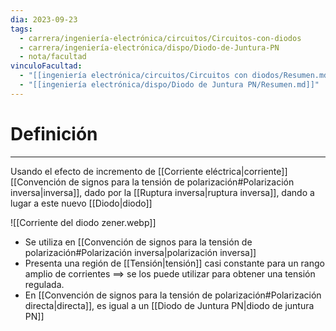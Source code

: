 ```yaml
---
dia: 2023-09-23
tags:
  - carrera/ingeniería-electrónica/circuitos/Circuitos-con-diodos
  - carrera/ingeniería-electrónica/dispo/Diodo-de-Juntura-PN
  - nota/facultad
vinculoFacultad:
  - "[[ingeniería electrónica/circuitos/Circuitos con diodos/Resumen.md]]"
  - "[[ingeniería electrónica/dispo/Diodo de Juntura PN/Resumen.md]]"
---
```

# Definición
---
Usando el efecto de incremento de [[Corriente eléctrica|corriente]] [[Convención de signos para la tensión de polarización#Polarización inversa|inversa]], dado por la [[Ruptura inversa|ruptura inversa]], dando a lugar a este nuevo [[Diodo|diodo]]

![[Corriente del diodo zener.webp]]

* Se utiliza en [[Convención de signos para la tensión de polarización#Polarización inversa|polarización inversa]]
* Presenta una región de [[Tensión|tensión]] casi constante para un rango amplio de corrientes
  $\implies$ se los puede utilizar para obtener una tensión regulada.
* En [[Convención de signos para la tensión de polarización#Polarización directa|directa]], es igual a un [[Diodo de Juntura PN|diodo de juntura PN]]